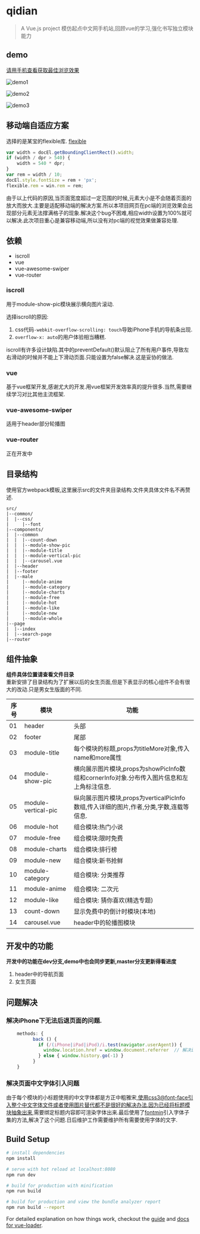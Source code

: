 # qidian

> A Vue.js project 模仿起点中文网手机站,回顾vue的学习,强化书写独立模块能力

## demo
[请用手机查看获取最佳浏览效果](https://skyline-123.github.io/)

![demo1](https://d3uepj124s5rcx.cloudfront.net/items/3d2p0c1F1N093v0a053w/demo1.gif?v=53c25946)

![demo2](https://d3uepj124s5rcx.cloudfront.net/items/2f3C1Q161B240y0U1g2L/demo2.gif?v=7145ffaa)

![demo3](https://d3uepj124s5rcx.cloudfront.net/items/2y3U0z061e411Y162q0s/demo3.gif?v=69ee8d16)

## 移动端自适应方案
选择的是某宝的flexible库. [flexible](https://github.com/amfe/lib-flexible)
```javascript
var width = docEl.getBoundingClientRect().width;
if (width / dpr > 540) {
    width = 540 * dpr;
}
var rem = width / 10;
docEl.style.fontSize = rem + 'px';
flexible.rem = win.rem = rem;
```
由于以上代码的原因,当页面宽度超过一定范围的时候,元素大小是不会随着页面的放大而放大.主要是适配移动端的解决方案.所以本项目网页在pc端的浏览效果会出现部分元素无法撑满格子的现象.解决这个bug不困难,相应width设置为100%就可以解决.此次项目重心是兼容移动端,所以没有对pc端的视觉效果做兼容处理.

## 依赖
- iscroll
- vue
- vue-awesome-swiper
- vue-router

### iscroll

用于module-show-pic模块展示横向图片滚动.

选择iscroll的原因:

1. css代码```-webkit-overflow-scrolling: touch```导致iPhone手机的导航条出现.
2. ```overflow-x: auto```的用户体验相当糟糕.

iscroll有许多设计缺陷.其中的preventDefault()默认阻止了所有用户事件,导致左右滑动的时候并不能上下滑动页面.只能设置为false解决.这是妥协的做法.

### vue

基于vue框架开发,感谢尤大的开发.用vue框架开发效率真的提升很多.当然,需要继续学习对比其他主流框架.

### vue-awesome-swiper

适用于header部分轮播图

### vue-router

正在开发中

## 目录结构
使用官方webpack模板,这里展示src的文件夹目录结构.文件夹具体文件名不再赘述.

	src/  
	|--common/  
	|  |--css/  
	|     |--font  
	|--components/
	|  |--common
	|  |  |--count-down
	|  |  |--module-show-pic
	|  |  |--module-title
	|  |  |--module-vertical-pic
	|  |  |--carousel.vue
	|  |--header
	|  |--footer
	|  |--male
	|     |--module-anime
	|     |--module-category
	|     |--module-charts
	|     |--module-free
	|     |--module-hot
	|     |--module-like
	|     |--module-new
	|     |--module-whole
	|--page
	|  |--index
	|  |--search-page
	|--router
	   

## 组件抽象
**组件具体位置请查看文件目录**  
重新安排了目录结构为了扩展以后的女生页面,但是下表显示的核心组件不会有很大的改动.只是男女生版面的不同.

|序号|模块|功能|
|---|---|---|
|01|header|头部|
|02|footer|尾部|
|03|module-title|每个模块的标题,props为titleMore对象,传入name和more属性|
|04|module-show-pic|横向展示图片模块,props为showPicInfo数组和cornerInfo对象.分布传入图片信息和左上角标注信息.|
|05|module-vertical-pic|纵向展示图片模块,props为verticalPicInfo数组,传入详细的图片,作者,分类,字数,连载等信息.|
|06|module-hot|组合模块:热门小说|
|07|module-free|组合模块:限时免费|
|08|module-charts|组合模块:排行榜|
|09|module-new|组合模块:新书抢鲜|
|10|module-category|组合模块: 分类推荐|
|11|module-anime|组合模块: 二次元|
|12|module-like|组合模块: 猜你喜欢(精选专题)|
|13|count-down|显示免费中的倒计时模块(本地)|
|14|carousel.vue|header中的轮播图模块|

## 开发中的功能

**开发中的功能在dev分支,demo中也会同步更新,master分支更新得看进度**
1. header中的导航页面
2. 女生页面

## 问题解决
### 解决iPhone下无法后退页面的问题.
```javascript
	methods: {
	      back () {
	        if (/(iPhone|iPad|iPod)/i.test(navigator.userAgent)) {
	          window.location.href = window.document.referrer  // 解决iPhone的后退问题
	        } else { window.history.go(-1) }
	      }
    }
```
### 解决页面中文字体引入问题
由于每个模块的小标题使用的中文字体都是方正中粗雅宋,使用css3@font-face引入整个中文字体文件或者使用图片替代都不是很好的解决办法.因为已经将标题模块抽象出来,需要绑定标题内容即可渲染字体出来.最后使用了[fontmin](https://github.com/ecomfe/fontmin)引入字体子集的方法,解决了这个问题.日后维护工作需要维护所有需要使用字体的文字.

## Build Setup

``` bash
# install dependencies
npm install

# serve with hot reload at localhost:8080
npm run dev

# build for production with minification
npm run build

# build for production and view the bundle analyzer report
npm run build --report
```

For detailed explanation on how things work, checkout the [guide](http://vuejs-templates.github.io/webpack/) and [docs for vue-loader](http://vuejs.github.io/vue-loader).
